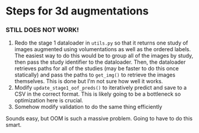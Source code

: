 # Steps for 3d augmentations
### STILL DOES NOT WORK!
1. Redo the stage 1 dataloader in `utils.py` so that it returns one study of images augmented using volumentations as well as the ordered labels. The easiest way to do this would be to group all of the images by study, then pass the study identifier to the dataloader. Then, the dataloader retrieves paths for all of the studies (may be faster to do this once statically) and pass the paths to `get_img()` to retrieve the images themselves.
This is done but I'm not sure how well it works.
2. Modify `update_stage1_oof_preds()` to iteratively predict and save to a CSV in the correct format. This is likely going to be a bottleneck so optimization here is crucial.
3. Somehow modify validation to do the same thing efficiently

Sounds easy, but OOM is such a massive problem. Going to have to do this smart. 